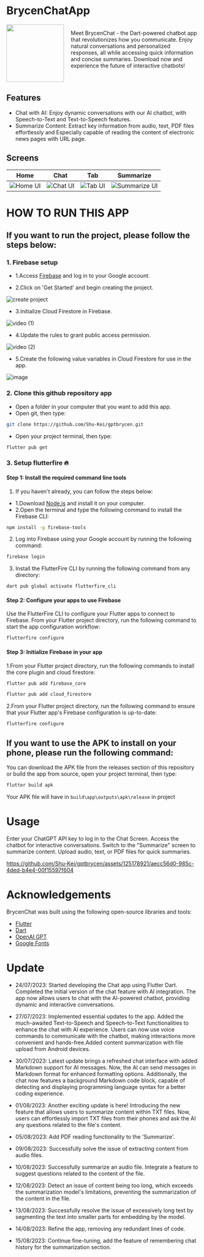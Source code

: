 # BrycenChatApp


<div style="display: flex;">
  <div style="flex: 1;">
    <a href="https://github.co/Shu-Keit">
      <img src="https://github.com/Shu-Kei/gptbrycen/assets/125178921/bf31083d-52a7-453b-b764-877a30c9b9f8"
 width="150"/>
    </a>
  </div>
  
  <div style="flex: 2;">
    <p>Meet BrycenChat - the Dart-powered chatbot app that revolutionizes how you communicate. Enjoy natural conversations and personalized responses, all while accessing quick information and concise summaries. Download now and experience the future of interactive chatbots!</p>
  </div>
</div>

## Features

* Chat with AI: Enjoy dynamic conversations with our AI chatbot, with Speech-to-Text and Text-to-Speech features.
* Summarize Content: Extract key information from audio, text, PDF files effortlessly and Especially capable of reading the content of electronic news pages with URL page.

## Screens

| Home                                         | Chat                                         | Tab                                          | Summarize                                    |
|----------------------------------------------|----------------------------------------------|----------------------------------------------|----------------------------------------------|
|![Home UI](https://github.com/Shu-Kei/gptbrycen/assets/125178921/12d839bd-1763-45cd-9ac5-c53d146b7bd4)|![Chat UI](https://github.com/Shu-Kei/gptbrycen/assets/125178921/74df9314-e714-467c-b006-06664914043d)|![Tab UI](https://github.com/Shu-Kei/gptbrycen/assets/125178921/a25d9df1-5320-41a5-a733-2dd47410cbc3)|![Summarize UI](https://github.com/Shu-Kei/gptbrycen/assets/125178921/69724eee-b4af-4291-99e2-1a308ca1fbaa)|









# HOW TO RUN THIS APP 


## If you want to run the project, please follow the steps below:

### 1. Firebase setup
- 1.Access [Firebase](https://firebase.google.com/) and log in to your Google account.
  
- 2.Click on 'Get Started' and begin creating the project.

![create project](https://github.com/Shu-Kei/gptbrycen/assets/125178921/40cf2b56-a0f7-479e-99f6-470a5825edad)
  
- 3.Initialize Cloud Firestore in Firebase.

![video (1)](https://github.com/Shu-Kei/gptbrycen/assets/125178921/27796124-861e-4fdb-bd76-56f137733fa5)

- 4.Update the rules to grant public access permission.

![video (2)](https://github.com/Shu-Kei/gptbrycen/assets/125178921/9ce7cab0-adcc-46ea-8e23-e03b0a4b5ddb)


- 5.Create the following value variables in Cloud Firestore for use in the app.
  
![image](https://github.com/Shu-Kei/gptbrycen/assets/125178921/ce4982c0-f47d-4d75-a935-ca21b7962f7b)







### 2. Clone this github repository app

- Open a folder in your computer that you want to add this app.
- Open git, then type:

```bash
git clone https://github.com/Shu-Kei/gptbrycen.git
```
- Open your project terminal, then type:

```bash
flutter pub get
```

### 3. Setup flutterfire 🔥
#### Step 1: Install the required command line tools

1. If you haven't already, you can follow the steps below:

- 1.Download [Node.js](https://nodejs.org/en/download) and install it on your computer.
- 2.Open the terminal and type the following command to install the Firebase CLI:

```bash
npm install -g firebase-tools
```

2. Log into Firebase using your Google account by running the following command:

```bash
firebase login
```

3. Install the FlutterFire CLI by running the following command from any directory:

```bash
dart pub global activate flutterfire_cli
```

#### Step 2: Configure your apps to use Firebase

Use the FlutterFire CLI to configure your Flutter apps to connect to Firebase.
From your Flutter project directory, run the following command to start the app configuration workflow:

```bash
flutterfire configure
```

#### Step 3: Initialize Firebase in your app

1.From your Flutter project directory, run the following commands to install the core plugin and cloud firestore:
   
```bash
flutter pub add firebase_core
```

```bash
flutter pub add cloud_firestore
```

2.From your Flutter project directory, run the following command to ensure that your Flutter app's Firebase configuration is up-to-date:

```bash
flutterfire configure
```

## If you want to use the APK to install on your phone, please run the following command:

You can download the APK file from the releases section of this repository or build the app from source, open your project terminal, then type:

```python
flutter build apk
````

Your APK file will have in ```build\app\outputs\apk\release``` in project

# Usage

Enter your ChatGPT API key to log in to the Chat Screen.
Access the chatbot for interactive conversations.
Switch to the "Summarize" screen to summarize content.
Upload audio, text, or PDF files for quick summaries.


https://github.com/Shu-Kei/gptbrycen/assets/125178921/aecc56d0-985c-4ded-b4e4-00f15597f604




# Acknowledgements

BrycenChat was built using the following open-source libraries and tools:

* [Flutter](https://flutter.dev/)
* [Dart](https://dart.dev/)
* [OpenAI GPT](https://beta.openai.com/)
* [Google Fonts](https://fonts.google.com/)

# Update
* 24/07/2023: Started developing the Chat app using Flutter Dart. Completed the initial version of the chat feature with AI integration. The app now allows users to chat with the AI-powered chatbot, providing dynamic and interactive conversations.

* 27/07/2023: Implemented essential updates to the app. Added the much-awaited Text-to-Speech and Speech-to-Text functionalities to enhance the chat with AI experience. Users can now use voice commands to communicate with the chatbot, making interactions more convenient and hands-free.Added content summarization with file upload from Android devices.

* 30/07/2023: Latest update brings a refreshed chat interface with added Markdown support for AI messages. Now, the AI can send messages in Markdown format for enhanced formatting options. Additionally, the chat now features a background Markdown code block, capable of detecting and displaying programming language syntax for a better coding experience.

* 01/08/2023: Another exciting update is here! Introducing the new feature that allows users to summarize content within TXT files. Now, users can effortlessly import TXT files from their phones and ask the AI any questions related to the file's content.

* 05/08/2023: Add PDF reading functionality to the 'Summarize'.

* 09/08/2023: Successfully solve the issue of extracting content from audio files.

* 10/08/2023: Successfully summarize an audio file. Integrate a feature to suggest questions related to the content of the file.
  
* 12/08/2023: Detect an issue of content being too long, which exceeds the summarization model's limitations, preventing the summarization of the content in the file.

* 13/08/2023: Successfully resolve the issue of excessively long text by segmenting the text into smaller parts for embedding by the model.

* 14/08/2023: Refine the app, removing any redundant lines of code.

* 15/08/2023: Continue fine-tuning, add the feature of remembering chat history for the summarization section.
